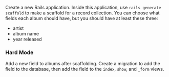 Create a new Rails application. Inside this application, use `rails generate scaffold` to make a scaffold for a record collection. You can choose what fields each album should have, but you should have at least these three:

* artist
* album name
* year released

### Hard Mode

Add a new field to albums after scaffolding. Create a migration to add the field to the database, then add the field to the `index`, `show`, and `_form` views.